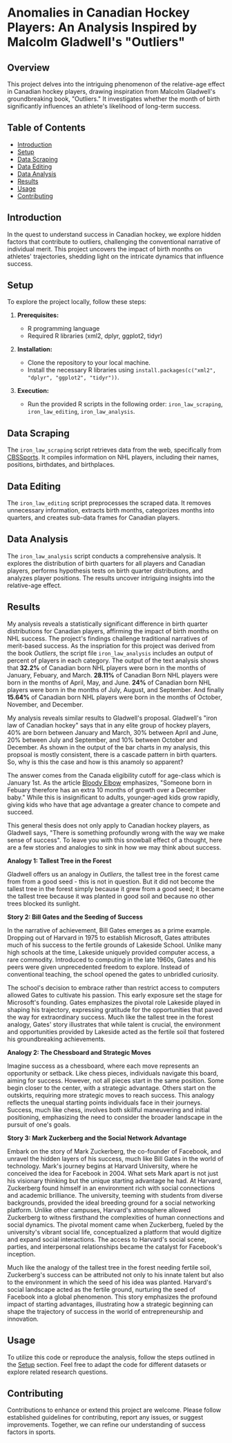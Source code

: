 # Anomalies in Canadian Hockey Players: An Analysis Inspired by Malcolm Gladwell's "Outliers"

## Overview

This project delves into the intriguing phenomenon of the relative-age effect in Canadian hockey players, drawing inspiration from Malcolm Gladwell's groundbreaking book, "Outliers." It investigates whether the month of birth significantly influences an athlete's likelihood of long-term success.

## Table of Contents

- [Introduction](#introduction)
- [Setup](#setup)
- [Data Scraping](#data-scraping)
- [Data Editing](#data-editing)
- [Data Analysis](#data-analysis)
- [Results](#results)
- [Usage](#usage)
- [Contributing](#contributing)

## Introduction

In the quest to understand success in Canadian hockey, we explore hidden factors that contribute to outliers, challenging the conventional narrative of individual merit. This project uncovers the impact of birth months on athletes' trajectories, shedding light on the intricate dynamics that influence success.

## Setup

To explore the project locally, follow these steps:

1. **Prerequisites:**
   - R programming language
   - Required R libraries (xml2, dplyr, ggplot2, tidyr)

2. **Installation:**
   - Clone the repository to your local machine.
   - Install the necessary R libraries using `install.packages(c("xml2", "dplyr", "ggplot2", "tidyr"))`.

3. **Execution:**
   - Run the provided R scripts in the following order: `iron_law_scraping`, `iron_law_editing`, `iron_law_analysis`.

## Data Scraping

The `iron_law_scraping` script retrieves data from the web, specifically from [CBSSports](https://www.cbssports.com/nhl/teams/). It compiles information on NHL players, including their names, positions, birthdates, and birthplaces.

## Data Editing

The `iron_law_editing` script preprocesses the scraped data. It removes unnecessary information, extracts birth months, categorizes months into quarters, and creates sub-data frames for Canadian players.

## Data Analysis

The `iron_law_analysis` script conducts a comprehensive analysis. It explores the distribution of birth quarters for all players and Canadian players, performs hypothesis tests on birth quarter distributions, and analyzes player positions. The results uncover intriguing insights into the relative-age effect.

## Results

My analysis reveals a statistically significant difference in birth quarter distributions for Canadian players, affirming the impact of birth months on NHL success. The project's findings challenge traditional narratives of merit-based success. As the inspriation for this project was derived from the book _Outliers_, the script file `iron_law_analysis` includes an output of percent of players in each category. The output of the text analysis shows that **32.2%** of Canadian born NHL players were born in the months of January, Febuary, and March. **28.11%** of Canadian Born NHL players were born in the months of April, May, and June. **24%** of Canadian born NHL players were born in the months of July, August, and September. And finally **15.64%** of Canadian born NHL players were born in the months of October, November, and December.

My analysis reveals similar results to Gladwell's proposal. Gladwell's "iron law of Canadian hockey" says that in any elite group of hockey players, 40% are born between January and March, 30% between April and June, 20% between July and September, and 10% between October and December. As shown in the output of the bar charts in my analysis, this propsoal is mostly consistent, there is a cascade pattern in birth quarters. So, why is this the case and how is this anamoly so apparent? 

The answer comes from the Canada eligibility cutoff for age-class which is January 1st. As the article [Bloody Elbow](https://bloodyelbow.com/2012/01/04/out-liar-what-malcolm-gladwell-gets-wrong-about-the-relative-age/) emphasizes, "Someone born in Febuary therefore has an extra 10 months of growth over a December baby." While this is insignificant to adults, younger-aged kids grow rapidly, giving kids who have that age advantage a greater chance to compete and succeed.

This general thesis does not only apply to Canadian hockey players, as Gladwell says, "There is something profoundly wrong with the way we make sense of success". To leave you with this snowball effect of a thought, here are a few stories and analogies to sink in how we may think about success. 

**Analogy 1: Tallest Tree in the Forest**

Gladwell offers us an analogy in _Outliers_, the tallest tree in the forest came from from a good seed - this is not in question. But it did not become the tallest tree in the forest simply because it grew from a good seed; it became the tallest tree because it was planted in good soil and because no other trees blocked its sunlight.

**Story 2: Bill Gates and the Seeding of Success**

In the narrative of achievement, Bill Gates emerges as a prime example. Dropping out of Harvard in 1975 to establish Microsoft, Gates attributes much of his success to the fertile grounds of Lakeside School. Unlike many high schools at the time, Lakeside uniquely provided computer access, a rare commodity. Introduced to computing in the late 1960s, Gates and his peers were given unprecedented freedom to explore. Instead of conventional teaching, the school opened the gates to unbridled curiosity.

The school's decision to embrace rather than restrict access to computers allowed Gates to cultivate his passion. This early exposure set the stage for Microsoft's founding. Gates emphasizes the pivotal role Lakeside played in shaping his trajectory, expressing gratitude for the opportunities that paved the way for extraordinary success. Much like the tallest tree in the forest analogy, Gates' story illustrates that while talent is crucial, the environment and opportunities provided by Lakeside acted as the fertile soil that fostered his groundbreaking achievements.

**Analogy 2: The Chessboard and Strategic Moves**

Imagine success as a chessboard, where each move represents an opportunity or setback. Like chess pieces, individuals navigate this board, aiming for success. However, not all pieces start in the same position. Some begin closer to the center, with a strategic advantage. Others start on the outskirts, requiring more strategic moves to reach success. This analogy reflects the unequal starting points individuals face in their journeys. Success, much like chess, involves both skillful maneuvering and initial positioning, emphasizing the need to consider the broader landscape in the pursuit of one's goals.

**Story 3: Mark Zuckerberg and the Social Network Advantage**

Embark on the story of Mark Zuckerberg, the co-founder of Facebook, and unravel the hidden layers of his success, much like Bill Gates in the world of technology. Mark's journey begins at Harvard University, where he conceived the idea for Facebook in 2004. What sets Mark apart is not just his visionary thinking but the unique starting advantage he had. At Harvard, Zuckerberg found himself in an environment rich with social connections and academic brilliance. The university, teeming with students from diverse backgrounds, provided the ideal breeding ground for a social networking platform. Unlike other campuses, Harvard's atmosphere allowed Zuckerberg to witness firsthand the complexities of human connections and social dynamics. The pivotal moment came when Zuckerberg, fueled by the university's vibrant social life, conceptualized a platform that would digitize and expand social interactions. The access to Harvard's social scene, parties, and interpersonal relationships became the catalyst for Facebook's inception.

Much like the analogy of the tallest tree in the forest needing fertile soil, Zuckerberg's success can be attributed not only to his innate talent but also to the environment in which the seed of his idea was planted. Harvard's social landscape acted as the fertile ground, nurturing the seed of Facebook into a global phenomenon. This story emphasizes the profound impact of starting advantages, illustrating how a strategic beginning can shape the trajectory of success in the world of entrepreneurship and innovation.

## Usage

To utilize this code or reproduce the analysis, follow the steps outlined in the [Setup](#setup) section. Feel free to adapt the code for different datasets or explore related research questions.

## Contributing

Contributions to enhance or extend this project are welcome. Please follow established guidelines for contributing, report any issues, or suggest improvements. Together, we can refine our understanding of success factors in sports.
